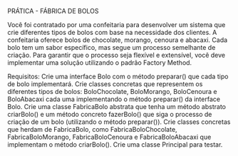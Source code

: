 PRÁTICA - FÁBRICA DE BOLOS

Você foi contratado por uma confeitaria para desenvolver um sistema que crie diferentes tipos de bolos com base na necessidade dos clientes. A confeitaria oferece bolos de chocolate, morango, cenoura e abacaxi. 
Cada bolo tem um sabor específico, mas segue um processo semelhante de criação. Para garantir que o processo seja flexível e extensível, você deve implementar uma solução utilizando o padrão Factory Method.

Requisitos:
Crie uma interface Bolo com o método preparar() que cada tipo de bolo implementará.
Crie classes concretas que representem os diferentes tipos de bolos: BoloChocolate, BoloMorango, BoloCenoura e BoloAbacaxi cada uma implementando o método preparar() da interface Bolo.
Crie uma classe FabricaBolo abstrata que tenha um método abstrato criarBolo() e um método concreto fazerBolo() que siga o processo de criação de um bolo (utilizando o método preparar()).
Crie classes concretas que herdam de FabricaBolo, como FabricaBoloChocolate, FabricaBoloMorango, FabricaBoloCenoura e FabricaBoloAbacaxi que implementam o método criarBolo().
Crie uma classe Principal para testar.
